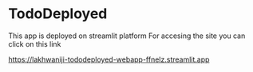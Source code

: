 # TodoDeployed
This app is deployed on streamlit platform 
For accesing the site you can click on this link

https://lakhwaniji-tododeployed-webapp-ffnelz.streamlit.app
